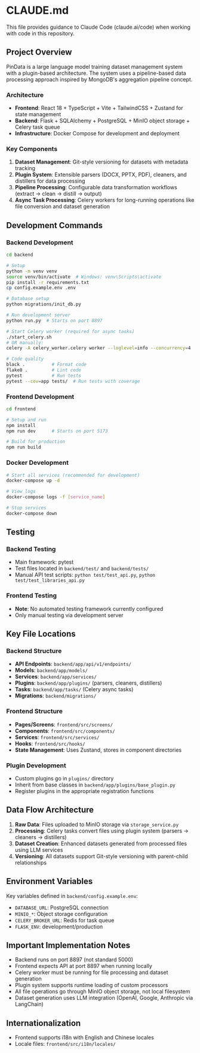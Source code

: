 # CLAUDE.md

This file provides guidance to Claude Code (claude.ai/code) when working with code in this repository.

## Project Overview

PinData is a large language model training dataset management system with a plugin-based architecture. The system uses a pipeline-based data processing approach inspired by MongoDB's aggregation pipeline concept.

### Architecture

- **Frontend**: React 18 + TypeScript + Vite + TailwindCSS + Zustand for state management
- **Backend**: Flask + SQLAlchemy + PostgreSQL + MinIO object storage + Celery task queue
- **Infrastructure**: Docker Compose for development and deployment

### Key Components

1. **Dataset Management**: Git-style versioning for datasets with metadata tracking
2. **Plugin System**: Extensible parsers (DOCX, PPTX, PDF), cleaners, and distillers for data processing
3. **Pipeline Processing**: Configurable data transformation workflows (extract → clean → distill → output)
4. **Async Task Processing**: Celery workers for long-running operations like file conversion and dataset generation

## Development Commands

### Backend Development

```bash
cd backend

# Setup
python -m venv venv
source venv/bin/activate  # Windows: venv\Scripts\activate
pip install -r requirements.txt
cp config.example.env .env

# Database setup
python migrations/init_db.py

# Run development server
python run.py  # Starts on port 8897

# Start Celery worker (required for async tasks)
./start_celery.sh
# OR manually:
celery -A celery_worker.celery worker --loglevel=info --concurrency=4

# Code quality
black .          # Format code
flake8 .         # Lint code
pytest           # Run tests
pytest --cov=app tests/  # Run tests with coverage
```

### Frontend Development

```bash
cd frontend

# Setup and run
npm install
npm run dev      # Starts on port 5173

# Build for production
npm run build
```

### Docker Development

```bash
# Start all services (recommended for development)
docker-compose up -d

# View logs
docker-compose logs -f [service_name]

# Stop services
docker-compose down
```

## Testing

### Backend Testing
- Main framework: pytest
- Test files located in `backend/test/` and `backend/tests/`
- Manual API test scripts: `python test/test_api.py`, `python test/test_libraries_api.py`

### Frontend Testing
- **Note**: No automated testing framework currently configured
- Only manual testing via development server

## Key File Locations

### Backend Structure
- **API Endpoints**: `backend/app/api/v1/endpoints/`
- **Models**: `backend/app/models/`
- **Services**: `backend/app/services/`
- **Plugins**: `backend/app/plugins/` (parsers, cleaners, distillers)
- **Tasks**: `backend/app/tasks/` (Celery async tasks)
- **Migrations**: `backend/migrations/`

### Frontend Structure
- **Pages/Screens**: `frontend/src/screens/`
- **Components**: `frontend/src/components/`
- **Services**: `frontend/src/services/`
- **Hooks**: `frontend/src/hooks/`
- **State Management**: Uses Zustand, stores in component directories

### Plugin Development
- Custom plugins go in `plugins/` directory
- Inherit from base classes in `backend/app/plugins/base_plugin.py`
- Register plugins in the appropriate registration functions

## Data Flow Architecture

1. **Raw Data**: Files uploaded to MinIO storage via `storage_service.py`
2. **Processing**: Celery tasks convert files using plugin system (parsers → cleaners → distillers)
3. **Dataset Creation**: Enhanced datasets generated from processed files using LLM services
4. **Versioning**: All datasets support Git-style versioning with parent-child relationships

## Environment Variables

Key variables defined in `backend/config.example.env`:
- `DATABASE_URL`: PostgreSQL connection
- `MINIO_*`: Object storage configuration
- `CELERY_BROKER_URL`: Redis for task queue
- `FLASK_ENV`: development/production

## Important Implementation Notes

- Backend runs on port 8897 (not standard 5000)
- Frontend expects API at port 8897 when running locally
- Celery worker must be running for file processing and dataset generation
- Plugin system supports runtime loading of custom processors
- All file operations go through MinIO object storage, not local filesystem
- Dataset generation uses LLM integration (OpenAI, Google, Anthropic via LangChain)

## Internationalization

- Frontend supports i18n with English and Chinese locales
- Locale files: `frontend/src/i18n/locales/`
